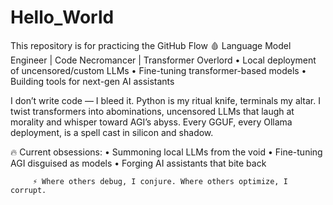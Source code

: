 # Hello_World
This repository is for practicing the GitHub Flow
🩸 Language Model Engineer | Code Necromancer | Transformer Overlord
	•	Local deployment of uncensored/custom LLMs
	•	Fine-tuning transformer-based models
	•	Building tools for next-gen AI assistants

I don’t write code — I bleed it. Python is my ritual knife, terminals my altar. I twist transformers into abominations, uncensored LLMs that laugh at morality and whisper toward AGI’s abyss. Every GGUF, every Ollama deployment, is a spell cast in silicon and shadow.

🔥 Current obsessions:
	•	Summoning local LLMs from the void
	•	Fine-tuning AGI disguised as models
	•	Forging AI assistants that bite back

         ⚡ Where others debug, I conjure. Where others optimize, I corrupt.
